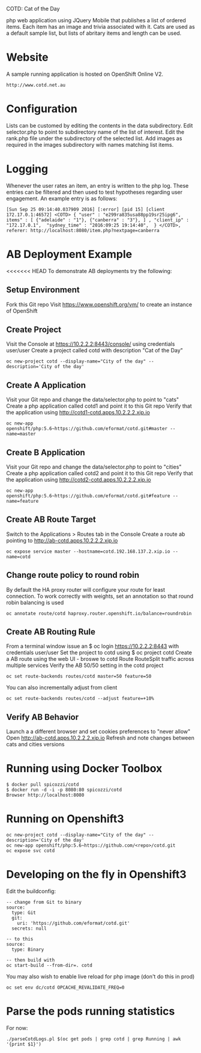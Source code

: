 
COTD: Cat of the Day

php web application using JQuery Mobile that publishes a list of ordered items. 
Each item has an image and trivia associated with it.
Cats are used as a default sample list, but lists of abritary items and length can be used.

# Website

A sample running application is hosted on OpenShift Online V2.

    http://www.cotd.net.au

# Configuration

Lists can be customed by editing the contents in the data subdirectory.
Edit selector.php to point to subdirectory name of the list of interest.
Edit the rank.php file under the subdirectory of the selected list.
Add images as required in the images subdirectory with names matching list items.

# Logging

Whenever the user rates an item, an entry is written to the php log.
These entries can be filtered and then used to test hypotheses regarding user engagement.
An example entry is as follows:

    [Sun Sep 25 09:14:40.037909 2016] [:error] [pid 15] [client 172.17.0.1:46572] <COTD> { "user" : "e299ra835usa88pp19sr25ipg6", items" : [ {"adelaide" : "1"}, {"canberra" : "3"}, ] , "client_ip" : "172.17.0.1",  "sydney_time" : "2016:09:25 19:14:40",  } </COTD>, referer: http://localhost:8080/item.php?nextpage=canberra

# AB Deployment Example

<<<<<<< HEAD
To demonstrate AB deployments try the following:

## Setup Environment
Fork this Git repo
Visit https://www.openshift.org/vm/ to create an instance of OpenShift 

## Create Project
Visit the Console at https://10.2.2.2:8443/console/ using credentials user/user
Create a project called cotd with description "Cat of the Day"

    oc new-project cotd --display-name="City of the day" --description='City of the day'

## Create A Application
Visit your Git repo and change the data/selector.php to point to "cats"
Create a php application called cotd1 and point it to this Git repo
Verify that the application using http://cotd1-cotd.apps.10.2.2.2.xip.io

    oc new-app openshift/php:5.6~https://github.com/eformat/cotd.git#master --name=master

## Create B Application
Visit your Git repo and change the data/selector.php to point to "cities"
Create a php application called cotd2 and point it to this Git repo
Verify that the application using http://cotd2-cotd.apps.10.2.2.2.xip.io

    oc new-app openshift/php:5.6~https://github.com/eformat/cotd.git#feature --name=feature

## Create AB Route Target
Switch to the Applications > Routes tab in the Console
Create a route ab pointing to http://ab-cotd.apps.10.2.2.2.xip.io

    oc expose service master --hostname=cotd.192.168.137.2.xip.io --name=cotd

## Change route policy to round robin
By default the HA proxy router will configure your route for least connection.
To work correctly with weights, set an annotation so that round robin balancing is used

    oc annotate route/cotd haproxy.router.openshift.io/balance=roundrobin

## Create AB Routing Rule
From a terminal window issue an $ oc login https://10.2.2.2:8443 with credentials user/user 
Set the project to cotd using $ oc project cotd
Create a AB route using the web UI - broswe to cotd Route
RouteSplit traffic across multiple services
Verify the AB 50/50 setting in the cotd project

    oc set route-backends routes/cotd master=50 feature=50

You can also incrementally adjust from client

    oc set route-backends routes/cotd --adjust feature=+10%

## Verify AB Behavior
Launch a a different browser and set cookies preferences to "never allow"
Open http://ab-cotd.apps.10.2.2.2.xip.io 
Refresh and note changes between cats and cities versions

# Running using Docker Toolbox

    $ docker pull spicozzi/cotd
    $ docker run -d -i -p 8080:80 spicozzi/cotd
    Browser http://localhost:8080

# Running on Openshift3

    oc new-project cotd --display-name="City of the day" --description='City of the day'
    oc new-app openshift/php:5.6~https://github.com/<repo>/cotd.git
    oc expose svc cotd

# Developing on the fly in Openshift3

Edit the buildconfig:

    -- change from Git to binary
    source:
      type: Git
      git:
        uri: 'https://github.com/eformat/cotd.git'
      secrets: null

    -- to this
    source:
      type: Binary

    -- then build with
    oc start-build --from-dir=. cotd

You may also wish to enable live reload for php image (don't do this in prod)

    oc set env dc/cotd OPCACHE_REVALIDATE_FREQ=0

# Parse the pods running statistics

For now:

    ./parseCotdLogs.pl $(oc get pods | grep cotd | grep Running | awk '{print $1}')
